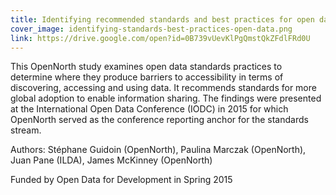 ```yaml
---
title: Identifying recommended standards and best practices for open data
cover_image: identifying-standards-best-practices-open-data.png
link: https://drive.google.com/open?id=0B739vUevKlPgQmstQkZFdlFRd0U
---
```

This OpenNorth study examines open data standards practices to determine where they produce barriers to accessibility in terms of discovering, accessing and using data. It recommends standards for more global adoption to enable information sharing. The findings were presented at the International Open Data Conference (IODC) in 2015 for which OpenNorth served as the conference reporting anchor for the standards stream.

Authors: Stéphane Guidoin (OpenNorth), Paulina Marczak (OpenNorth), Juan Pane (ILDA), James McKinney (OpenNorth)

Funded by Open Data for Development in Spring 2015
